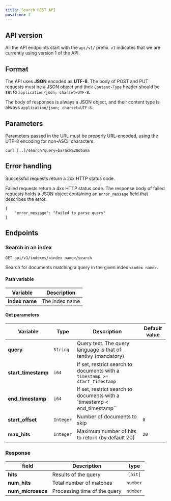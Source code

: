 ```yaml
---
title: Search REST API
position: 1
---
```


## API version

All the API endpoints start with the `api/v1/` prefix. `v1` indicates that we are currently using version 1 of the API.


## Format

The API uses **JSON** encoded as **UTF-8**. The body of POST and PUT requests must be a JSON object and their `Content-Type` header should be set to `application/json; charset=UTF-8`.

The body of responses is always a JSON object, and their content type is always `application/json; charset=UTF-8.`

## Parameters

Parameters passed in the URL must be properly URL-encoded, using the UTF-8 encoding for non-ASCII characters.

```
curl [..]/search?query=barack%20obama
```

## Error handling

Successful requests return a 2xx HTTP status code.

Failed requests return a 4xx HTTP status code. The response body of failed requests holds a JSON object containing an `error_message` field that describes the error.

```
{
	"error_message": "Failed to parse query"
}
```

## Endpoints

### Search in an index

```
GET api/v1/indexes/<index name>/search
```

Search for documents matching a query in the given index `<index name>`.

#### Path variable

| Variable      | Description   |
| ------------- | ------------- |
| **index name** | The index name |


#### Get parameters

| Variable                  | Type                 | Description                                                                                       | Default value                                                                                   |
| ------------------------- | -------------------- | ------------------------------------------------------------------------------------------------- | ----------------------------------------------------------------------------------------------- |
| **query**                     | `String`               | Query text. The query language is that of tantivy (mandatory)                                          |                                                                                                |
| **start_timestamp**                 | `i64`              | If set, restrict search to documents with a `timestamp >= start_timestamp`                                                            |                                                                                |
| **end_timestamp**                 | `i64`              | If set, restrict search to documents with a `timestamp < end_timestamp``                                                            |                                                                                     |
| **start_offset**                | `Integer`              | Number of documents to skip                                                                | `0`                                                                                             |
| **max_hits**                 | `Integer`              | Maximum number of hits to return (by default 20)                                                            | `20`                                                                                            |


### Response

| field                | Description                    |    type    |
| -------------------- | ------------------------------ | :--------: |
| **hits**             | Results of the query           | `[hit]` |
| **num_hits**         | Total number of matches        |  `number`  |
| **num_microsecs**    | Processing time of the query   |  `number`  |
